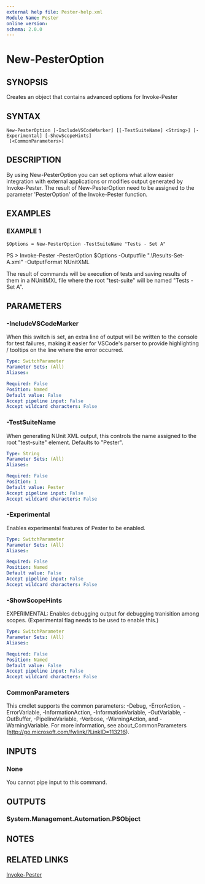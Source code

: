 ```yaml
---
external help file: Pester-help.xml
Module Name: Pester
online version:
schema: 2.0.0
---
```


# New-PesterOption

## SYNOPSIS

Creates an object that contains advanced options for Invoke-Pester

## SYNTAX

```
New-PesterOption [-IncludeVSCodeMarker] [[-TestSuiteName] <String>] [-Experimental] [-ShowScopeHints]
 [<CommonParameters>]
```

## DESCRIPTION

By using New-PesterOption you can set options what allow easier integration with external applications or
modifies output generated by Invoke-Pester.
The result of New-PesterOption need to be assigned to the parameter 'PesterOption' of the Invoke-Pester function.

## EXAMPLES

### EXAMPLE 1

```
$Options = New-PesterOption -TestSuiteName "Tests - Set A"
```

PS \> Invoke-Pester -PesterOption \$Options -Outputfile ".\Results-Set-A.xml" -OutputFormat NUnitXML

The result of commands will be execution of tests and saving results of them in a NUnitMXL file where the root "test-suite"
will be named "Tests - Set A".

## PARAMETERS

### -IncludeVSCodeMarker

When this switch is set, an extra line of output will be written to the console for test failures, making it easier
for VSCode's parser to provide highlighting / tooltips on the line where the error occurred.

```yaml
Type: SwitchParameter
Parameter Sets: (All)
Aliases:

Required: False
Position: Named
Default value: False
Accept pipeline input: False
Accept wildcard characters: False
```

### -TestSuiteName

When generating NUnit XML output, this controls the name assigned to the root "test-suite" element.
Defaults to "Pester".

```yaml
Type: String
Parameter Sets: (All)
Aliases:

Required: False
Position: 1
Default value: Pester
Accept pipeline input: False
Accept wildcard characters: False
```

### -Experimental

Enables experimental features of Pester to be enabled.

```yaml
Type: SwitchParameter
Parameter Sets: (All)
Aliases:

Required: False
Position: Named
Default value: False
Accept pipeline input: False
Accept wildcard characters: False
```

### -ShowScopeHints

EXPERIMENTAL: Enables debugging output for debugging tranisition among scopes. (Experimental flag needs to be used to enable this.)

```yaml
Type: SwitchParameter
Parameter Sets: (All)
Aliases:

Required: False
Position: Named
Default value: False
Accept pipeline input: False
Accept wildcard characters: False
```

### CommonParameters

This cmdlet supports the common parameters: -Debug, -ErrorAction, -ErrorVariable, -InformationAction, -InformationVariable, -OutVariable, -OutBuffer, -PipelineVariable, -Verbose, -WarningAction, and -WarningVariable. For more information, see about_CommonParameters (http://go.microsoft.com/fwlink/?LinkID=113216).

## INPUTS

### None

You cannot pipe input to this command.

## OUTPUTS

### System.Management.Automation.PSObject

## NOTES

## RELATED LINKS

[Invoke-Pester](Invoke-Pester.md)
